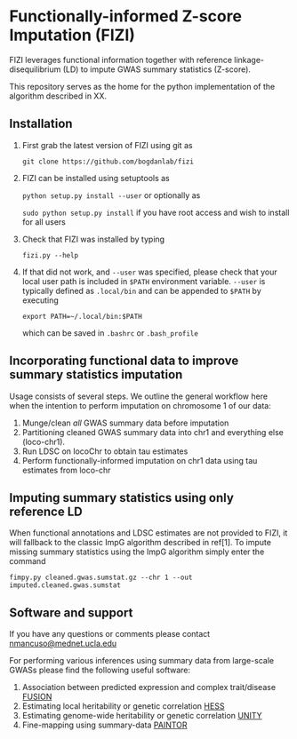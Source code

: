 # Functionally-informed Z-score Imputation (FIZI)
FIZI leverages functional information together with reference linkage-disequilibrium (LD) to
impute GWAS summary statistics (Z-score).

This repository serves as the home for the python implementation of the algorithm described in XX.

Installation
----
1. First grab the latest version of FIZI using git as

    `git clone https://github.com/bogdanlab/fizi`
    
2. FIZI can be installed using setuptools as 

    `python setup.py install --user` or optionally as
    
    `sudo python setup.py install` if you have root access and wish to install for all users
    
3. Check that FIZI was installed by typing

    `fizi.py --help`

4. If that did not work, and `--user` was specified, please check that your local user path is included in
`$PATH` environment variable. `--user` is typically defined as `.local/bin` and can be appended to `$PATH`
by executing

    `export PATH=~/.local/bin:$PATH`
    
    which can be saved in `.bashrc` or `.bash_profile`

Incorporating functional data to improve summary statistics imputation
-----
Usage consists of several steps. We outline the general workflow here when the intention to perform imputation on
chromosome 1 of our data:

1. Munge/clean _all_ GWAS summary data before imputation
2. Partitioning cleaned GWAS summary data into chr1 and everything else (loco-chr1).
3. Run LDSC on locoChr to obtain tau estimates
4. Perform functionally-informed imputation on chr1 data using tau estimates from loco-chr

Imputing summary statistics using only reference LD
------
When functional annotations and LDSC estimates are not provided to FIZI, it will fallback to the classic ImpG
algorithm described in ref[1]. To impute missing summary statistics using the ImpG algorithm simply enter the
command 

    fimpy.py cleaned.gwas.sumstat.gz --chr 1 --out imputed.cleaned.gwas.sumstat


Software and support
-----
If you have any questions or comments please contact nmancuso@mednet.ucla.edu

For performing various inferences using summary data from large-scale GWASs please find the following useful software:

1. Association between predicted expression and complex trait/disease [FUSION](https://github.com/gusevlab/fusion_twas)
2. Estimating local heritability or genetic correlation [HESS](https://github.com/huwenboshi/hess)
3. Estimating genome-wide heritability or genetic correlation [UNITY](https://github.com/bogdanlab/UNITY)
4. Fine-mapping using summary-data [PAINTOR](https://github.com/gkichaev/PAINTOR_V3.0)
